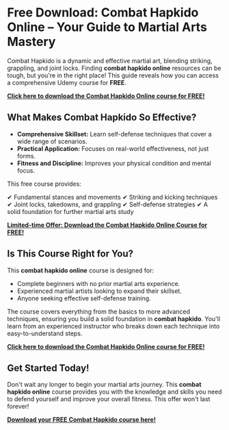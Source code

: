 # Free Download: Combat Hapkido Online – Your Guide to Martial Arts Mastery

Combat Hapkido is a dynamic and effective martial art, blending striking, grappling, and joint locks. Finding **combat hapkido online** resources can be tough, but you're in the right place! This guide reveals how you can access a comprehensive Udemy course for **FREE**.

[**Click here to download the Combat Hapkido Online course for FREE!**](https://udemywork.com/combat-hapkido-online)

## What Makes Combat Hapkido So Effective?

*   **Comprehensive Skillset:** Learn self-defense techniques that cover a wide range of scenarios.
*   **Practical Application:** Focuses on real-world effectiveness, not just forms.
*   **Fitness and Discipline:** Improves your physical condition and mental focus.

This free course provides:

✔ Fundamental stances and movements
✔ Striking and kicking techniques
✔ Joint locks, takedowns, and grappling
✔ Self-defense strategies
✔ A solid foundation for further martial arts study

[**Limited-time Offer: Download the Combat Hapkido Online Course for FREE!**](https://udemywork.com/combat-hapkido-online)

## Is This Course Right for You?

This **combat hapkido online** course is designed for:

*   Complete beginners with no prior martial arts experience.
*   Experienced martial artists looking to expand their skillset.
*   Anyone seeking effective self-defense training.

The course covers everything from the basics to more advanced techniques, ensuring you build a solid foundation in **combat hapkido**. You'll learn from an experienced instructor who breaks down each technique into easy-to-understand steps.

[**Click here to download the Combat Hapkido Online course for FREE!**](https://udemywork.com/combat-hapkido-online)

## Get Started Today!

Don't wait any longer to begin your martial arts journey. This **combat hapkido online** course provides you with the knowledge and skills you need to defend yourself and improve your overall fitness. This offer won't last forever!

**[Download your FREE Combat Hapkido course here!](https://udemywork.com/combat-hapkido-online)**
